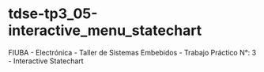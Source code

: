 # tdse-tp3_05-interactive_menu_statechart
FIUBA - Electrónica - Taller de Sistemas Embebidos - Trabajo Práctico N°: 3 - Interactive Statechart
